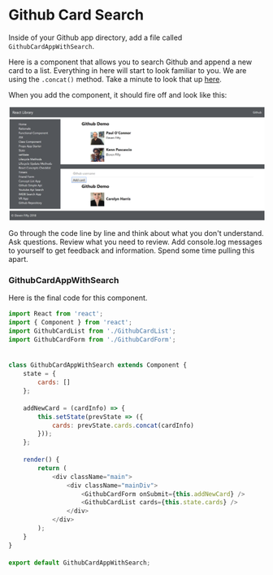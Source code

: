 
# Github Card Search
Inside of your Github app directory, add a file called `GithubCardAppWithSearch`. 

Here is a component that allows you to search Github and append a new card to a list. Everything in here will start to look familiar to you. We are using the `.concat()` method. Take a minute to look that up [here](https://developer.mozilla.org/en-US/docs/Web/JavaScript/Reference/Global_Objects/Array/concat).

When you add the component, it should fire off and look like this:


![Github Api](../../assets/8.6.7-api-search.PNG)


Go through the code line by line and think about what you don't understand. Ask questions. Review what you need to review.  Add console.log messages to yourself to get feedback and information.  Spend some time pulling this apart.


### GithubCardAppWithSearch

Here is the final code for this component.

```js
import React from 'react';
import { Component } from 'react';
import GithubCardList from './GithubCardList';
import GithubCardForm from './GithubCardForm';


class GithubCardAppWithSearch extends Component {
    state = {
        cards: []
    };

    addNewCard = (cardInfo) => {
        this.setState(prevState => ({
            cards: prevState.cards.concat(cardInfo)
        }));
    };

    render() {
        return (
            <div className="main">
                <div className="mainDiv">
                    <GithubCardForm onSubmit={this.addNewCard} />
                    <GithubCardList cards={this.state.cards} />
                </div>
            </div>
        );
    }
}

export default GithubCardAppWithSearch;
```